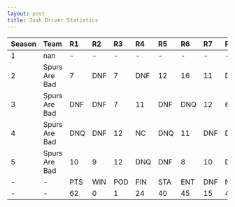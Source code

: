 ```yaml
---
layout: post 
title: Josh Driver Statistics
--- 
```


| Season   | Team          | R1   | R2   | R3   | R4   | R5   | R6   | R7   | R8   | R9   | R10   | R11   | R12   | Pts   | Pos   |
|:---------|:--------------|:-----|:-----|:-----|:-----|:-----|:-----|:-----|:-----|:-----|:------|:------|:------|:------|:------|
| 1        | nan           | -    | -    | -    | -    | -    | -    | -    | -    | -    | -     | -     | -     | -     | -     |
| 2        | Spurs Are Bad | 7    | DNF  | 7    | DNF  | 12   | 16   | 11   | DNF  | DNF  | 10    | DNF   | 10    | 15    | 19    |
| 3        | Spurs Are Bad | DNF  | DNF  | 7    | 11   | DNF  | DNQ  | 12   | 6    | DNF  | 7     | 6     | DNF   | 20    | 15    |
| 4        | Spurs Are Bad | DNQ  | DNF  | 12   | NC   | DNQ  | 11   | DNF  | DNF  | 8    | DNF   | 13    | -     | 3     | 24    |
| 5        | Spurs Are Bad | 10   | 9    | 12   | DNQ  | DNF  | 8    | 10   | DNQ  | -    | 2     | -     | 11    | 23    | 16    |
| -        | -             | PTS  | WIN  | POD  | FIN  | STA  | ENT  | DNF  | NET  | DNQ  | %Fin  | PPR   | BST   | CHA   | RNK   |
| -        | -             | 62   | 0    | 1    | 24   | 40   | 45   | 15   | 4    | 5    | 60    | 1.38  | 2     | 0     | 21    |